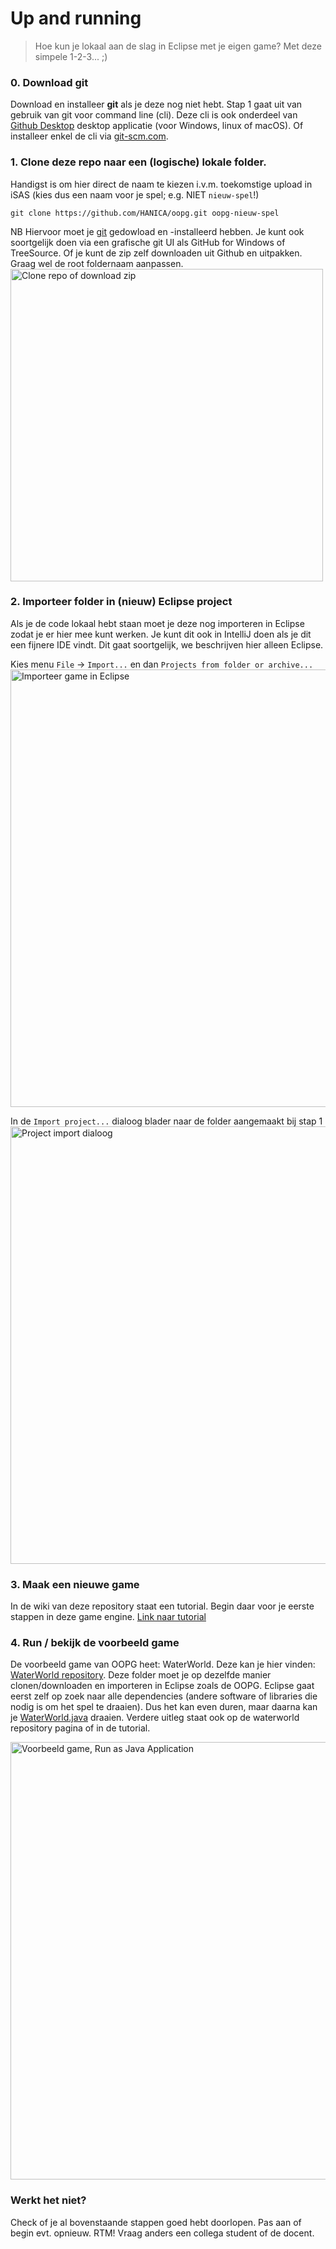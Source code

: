 # Up and running
> Hoe kun je lokaal aan de slag in Eclipse met je eigen game?
Met deze simpele 1-2-3... ;)

### 0. Download git
Download en installeer **git** als je deze nog niet hebt. Stap 1 gaat uit van gebruik van git voor command line (cli). Deze cli is ook onderdeel van [Github Desktop](https://desktop.github.com/) desktop applicatie (voor Windows, linux of macOS). Of installeer enkel de cli via [git-scm.com](https://git-scm.com/book/en/v2/Getting-Started-Installing-Git).

### 1. Clone deze repo naar een (logische) lokale folder.
Handigst is om hier direct de naam te kiezen i.v.m. toekomstige upload in iSAS (kies dus een naam voor je spel; e.g. NIET `nieuw-spel`!)

```
git clone https://github.com/HANICA/oopg.git oopg-nieuw-spel
```

NB Hiervoor moet je [git](https://git-scm.com/book/en/v2/Getting-Started-Installing-Git) gedowload en -installeerd hebben. Je kunt ook soortgelijk doen via een grafische git UI als GitHub for Windows of TreeSource. Of je kunt de zip zelf downloaden uit Github en uitpakken. Graag wel de root foldernaam aanpassen.
<img width="500" alt="Clone repo of download zip" src="https://user-images.githubusercontent.com/3029472/40170033-c4ce6218-59c7-11e8-95a9-1d125786ea92.png">


### 2. Importeer folder in (nieuw) Eclipse project
Als je de code lokaal hebt staan moet je deze nog importeren in Eclipse zodat je er hier mee kunt werken.
Je kunt dit ook in IntelliJ doen als je dit een fijnere IDE vindt. Dit gaat soortgelijk, we beschrijven hier alleen Eclipse.

Kies menu `File` -> `Import...` en dan `Projects from folder or archive...`
<img width="700" alt="Importeer game in Eclipse" src="https://user-images.githubusercontent.com/3029472/40170032-c4b53f40-59c7-11e8-853e-382ea1d9549d.png">

In de `Import project...` dialoog blader naar de folder aangemaakt bij stap 1
<img width="700" alt="Project import dialoog" src="https://user-images.githubusercontent.com/3029472/40170031-c49d996c-59c7-11e8-922c-4e4c0ccf9815.png">

### 3. Maak een nieuwe game
In de wiki van deze repository staat een tutorial. Begin daar voor je eerste stappen in deze game engine. [Link naar tutorial](https://github.com/HANICA/oopg/wiki/01-Hello-Game-World)

### 4. Run / bekijk de voorbeeld game
De voorbeeld game van OOPG heet: WaterWorld. Deze kan je hier vinden: [WaterWorld repository](https://github.com/HANICA/waterworld). Deze folder moet je op dezelfde manier clonen/downloaden en importeren in Eclipse zoals de OOPG. Eclipse gaat eerst zelf op zoek naar alle dependencies (andere software of libraries die nodig is om het spel te draaien). Dus het kan even duren, maar daarna kan je [WaterWorld.java](https://github.com/HANICA/waterworld/blob/master/src/main/java/nl/han/ica/oopd/waterworld/WaterWorld.java) draaien. Verdere uitleg staat ook op de waterworld repository pagina of in de tutorial. 

<img width="700" alt="Voorbeeld game, Run as Java Application" src="https://user-images.githubusercontent.com/3029472/40170444-c5e53f7c-59c8-11e8-82cc-cdc5c4495608.png">

### Werkt het niet?
Check of je al bovenstaande stappen goed hebt doorlopen. Pas aan of begin evt. opnieuw. RTM! Vraag anders een collega student of de docent.
